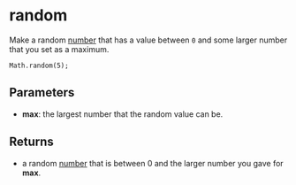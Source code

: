 # random

Make a random [number](/types/number) that has a value between `0` and some larger number that you set as a maximum.

```sig
Math.random(5);
```
## Parameters

* **max**: the largest number that the random value can be.

## Returns

* a random [number](/types/number) that is between 0 and the larger number you gave for **max**.
